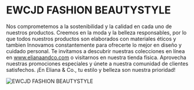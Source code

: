 # **EWCJD FASHION BEAUTYSTYLE**
Nos comprometemos a la sostenibilidad y la calidad en cada uno de nuestros productos. Creemos en la moda y la belleza responsables, por lo que todos nuestros productos son elaborados con materiales éticos y tambien Innovamos constantemente para ofrecerte lo mejor en diseño y cuidado personal.
Te invitamos a descubrir nuestras colecciones en línea en www.elianaandco.com o visitarnos en nuestra tienda física. Aprovecha nuestras promociones especiales y únete a nuestra comunidad de clientes satisfechos. ¡En Eliana & Co., tu estilo y belleza son nuestra prioridad!

![EWCJD FASHION BEAUTYSTYLE](https://d1csarkz8obe9u.cloudfront.net/posterpreviews/logotipo-sal%C3%B3n-de-belleza-design-template-4111c6c044ac9d8fc35c7967ed127864_screen.jpg?ts=1625858341)